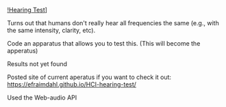 [!Hearing Test](https://cdn.pixabay.com/photo/2017/01/18/17/14/girl-1990347_960_720.jpg)]


Turns out that humans don't really hear all frequencies the same (e.g., with the same intensity, clarity, etc).
    
Code an apparatus that allows you to test this. (This will become the apperatus)


Results not yet found



Posted site of current aperatus if you want to check it out:  https://efraimdahl.github.io/HCI-hearing-test/



Used the Web-audio API
